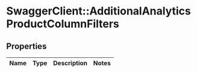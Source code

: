 # SwaggerClient::AdditionalAnalyticsProductColumnFilters

## Properties
Name | Type | Description | Notes
------------ | ------------- | ------------- | -------------


